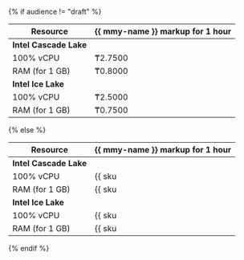 {% if audience != "draft" %}

| Resource | {{ mmy-name }} markup for 1 hour |
| ----- | ----- |
| **Intel Cascade Lake** |
| 100% vCPU | ₸2.7500 |
| RAM (for 1 GB) | ₸0.8000 |
| **Intel Ice Lake** |
| 100% vCPU | ₸2.5000 |
| RAM (for 1 GB) | ₸0.7500 |

{% else %}

| Resource | {{ mmy-name }} markup for 1 hour |
| ----- | ----- |
| **Intel Cascade Lake** |
| 100% vCPU | {{ sku|KZT|mdb.cluster.mysql.v2.cpu.c100.dedicated|string }} |
| RAM (for 1 GB) | {{ sku|KZT|mdb.cluster.mysql.v2.ram.dedicated|string }} |
| **Intel Ice Lake** |
| 100% vCPU | {{ sku|KZT|mdb.cluster.mysql.v3.cpu.c100.dedicated|string }} |
| RAM (for 1 GB) | {{ sku|KZT|mdb.cluster.mysql.v3.ram.dedicated|string }} |

{% endif %}
